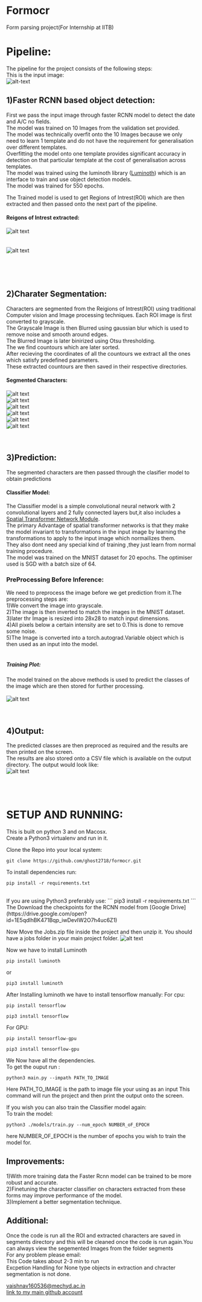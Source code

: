 

# Formocr
Form parsing project(For Internship at IITB)

# Pipeline:
The pipeline for the project consists of the following steps:</br>
This is the input image:</br>
![alt-text](https://github.com/ghost2718/formocr/blob/master/Examples/NACHFORMTB004-1.jpg)
## 1)Faster RCNN based object detection:</br>
First we pass the input image through faster RCNN model to detect the date and A/C no fields.</br>
The model was trained on 10 Images from the validation set provided.</br>
The model was technically overfit onto the 10 Images because we only need to learn 1 template and do not have the requirement for generalisation over different templates.</br>
Overfitting the model onto one template provides significant accuracy in detection on that particular template at the cost of generalisation across templates.</br>
The model was trained using the luminoth library ([Luminoth](https://github.com/tryolabs/luminoth)) which is an interface to train and use object detection models.</br>
The model was trained for 550 epochs.</br>

The Trained model is used to get Regions of Intrest(ROI) which are then extracted and then passed onto the next part of the pipeline.</br>
#### Reigons of Intrest extracted:</br>
![alt text](https://github.com/ghost2718/formocr/blob/master/Examples/roi0.png)
</br>
</br>
</br>
![alt text](https://github.com/ghost2718/formocr/blob/master/Examples/roi1.png)

</br>
</br>
</br>












## 2)Charater Segmentation:</br>
Characters are segmented from the Reigions of Intrest(ROI) using traditional Computer vision and Image processing techniques.
Each ROI image is first converted to grayscale.</br>
The Grayscale Image is then Blurred using gaussian blur which is used to remove noise and smooth around edges.</br>
The Blurred Image is later binirized using Otsu thresholding.</br>
The we find countours which are later sorted.</br>
After recieving the coordinates of all the countours we extract all the ones which satisfy predefined parameters.</br>
These extracted countours are then saved in their respective directories.

#### Segmented Characters:
![alt text](https://github.com/ghost2718/formocr/blob/master/Examples/10.png)
</br>
![alt text](https://github.com/ghost2718/formocr/blob/master/Examples/16.png)
</br>
![alt text](https://github.com/ghost2718/formocr/blob/master/Examples/15.png)
</br>
![alt text](https://github.com/ghost2718/formocr/blob/master/Examples/14.png)
</br>
![alt text](https://github.com/ghost2718/formocr/blob/master/Examples/5.png)
</br>
![alt text](https://github.com/ghost2718/formocr/blob/master/Examples/9.png)
</br>
</br>
</br>














## 3)Prediction:</br>
The segmented characters are then passed through the clasifier model to obtain predictions
#### Classifier Model:</br>
The Classifier model is a simple convolutional neural network with 2 convolutional layers  and 2 fully connected layers but,it also includes a [Spatial Transformer Network Module](https://arxiv.org/abs/1506.02025).</br>
The primary Advantage of spatial transformer networks is that they make the model invariant to transformations in the input image by learning the transformations to apply to the input image which normailizes them.</br>
They also dont need any special kind of training ,they just learn from normal training procedure.</br>
The model was trained on the MNIST dataset for 20 epochs.
The optimiser used is SGD with a batch size of 64.</br>
### PreProcessing Before Inference:
We need to preprocess the image before we get prediction from it.The preprocessing steps are:</br>
1)We convert the image into grayscale.</br>
2)The image is then inverted to match the images in the MNIST dataset.</br>
3)later thr Image is resized into 28x28 to match input dimensions.<br>
4)All pixels below a certain intensity are set to 0.This is done to remove some noise.</br>
5)The Image is converted into a torch.autograd.Variable object which is then used as an input into the model.</br>
</br>
##### Training Plot:














The model trained on the above methods is used to predict the classes of the image which are then stored for further processing.
</br>
</br>
![alt text](https://github.com/ghost2718/formocr/blob/master/models/graph.png)
</br>
</br>
</br>


## 4)Output:
The predicted classes are then preproced as required and the results are then printed on the screen.</br>
The results are also stored onto a CSV file which is available on the output directory.
The output would look like:</br>
![alt text](https://github.com/ghost2718/formocr/blob/master/Examples/Screenshot%202019-06-29%20at%204.59.57%20PM.png)</br>
</br>
</br>
</br>






# SETUP AND RUNNING:
This is built on python 3 and on Macosx.</br>
Create a Python3 virtualenv and run in it.</br>

Clone the Repo into your local system:
```
git clone https://github.com/ghost2718/formocr.git
```

To install dependencies run:
```
pip install -r requirements.txt
```
</br>
If you are using Python3 preferably use:
```
pip3 install -r requirements.txt
```
The Download the checkpoints for the RCNN model from [Google Drive](https://drive.google.com/open?id=1E5qdlhBK471Bqp_iwDevIW2O7h4uc6Z1)</br>


Now Move the Jobs.zip file inside the project and then unzip it.
You should have a jobs folder in your main project folder.
![alt text](https://github.com/ghost2718/formocr/blob/master/Examples/Screenshot%202019-06-29%20at%205.25.00%20PM.png)

Now we have to install Luminoth
```
pip install luminoth
```
or
```
pip3 install luminoth
```
After Installing luminoth we have to install tensorflow manually:
For cpu:
```
pip install tensorflow
```
```
pip3 install tensorflow
```
For GPU:
```
pip install tensorflow-gpu
```
```
pip3 install tensorflow-gpu
```
We Now have all the dependencies.</br>
To get the ouput run :
```
python3 main.py --impath PATH_TO_IMAGE
```
Here PATH_TO_IMAGE is the path to image file your using as an input
This command will run the project and then print the output onto the screen.</br>

If you wish you can also train the Classifier model again:</br>
To train the model:
```
python3 ./models/train.py --num_epoch NUMBER_oF_EPOCH
```
here NUMBER_OF_EPOCH is the number of epochs you wish to train the model for.

## Improvements:
1)With more training data the Faster Rcnn model can be trained to be more robust and accurate.</br>
2)Finetuning the character classifier on characters extracted from these forms may improve performance of the model.</br>
3)Implement a better segmentation technique.</br>

## Additional:
Once the code is run all the ROI and extracted characters are saved in segments directory and this will be cleaned once the code is run again.You can always view the segemented Images from the folder segments</br>
For any problem please email:</br>
This Code takes about 2-3 min to run</br>
Excpetion Handling for None type objects in extraction and chracter segmentation is not done.</br>

[vaishnav160536@mechyd.ac.in](vaishnav160536@mechyd.ac.in)</br>
[link to my main github account](www.github.com/vaishnav2718)



